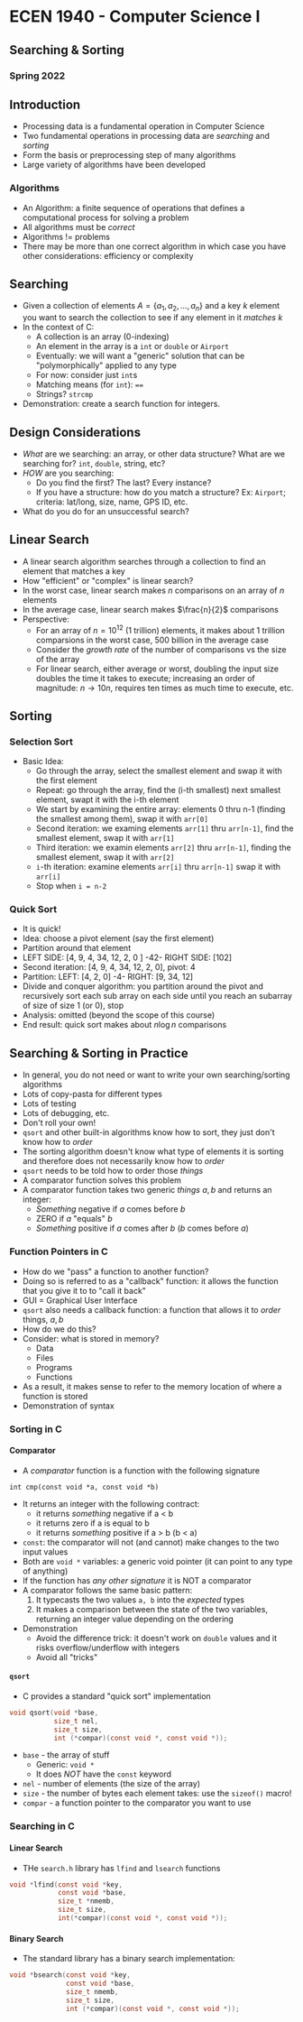 
# ECEN 1940 - Computer Science I
## Searching & Sorting
### Spring 2022

## Introduction

* Processing data is a fundamental operation in Computer Science
* Two fundamental operations in processing data are *searching* and *sorting*
* Form the basis or preprocessing step of many algorithms
* Large variety of algorithms have been developed

### Algorithms

* An Algorithm: a finite sequence of operations that defines a computational process for solving a problem
* All algorithms must be *correct*
* Algorithms != problems
* There may be more than one correct algorithm in which case you have other considerations: efficiency or complexity

## Searching

* Given a collection of elements $A = \{a_1, a_2, \ldots, a_n\}$ and a key $k$ element you want to search the collection to see if any element in it *matches* $k$
* In the context of C:
  * A collection is an array (0-indexing)
  * An element in the array is a `int` or `double` or `Airport`
  * Eventually: we will want a "generic" solution that can be "polymorphically" applied to any type
  * For now: consider just `int`s
  * Matching means (for `int`): `==`
  * Strings?  `strcmp`
* Demonstration: create a search function for integers.

## Design Considerations

* *What* are we searching: an array, or other data structure?  What are we searching for?  `int`, `double`, string, etc?  
* *HOW* are you searching:
  * Do you find the first?  The last?  Every instance?
  * If you have a structure: how do you match a structure?  Ex: `Airport`; criteria: lat/long, size, name, GPS ID, etc.
* What do you do for an unsuccessful search?

## Linear Search

* A linear search algorithm searches through a collection to find an element that matches a key
* How "efficient" or "complex" is linear search?
* In the worst case, linear search makes $n$ comparisons on an array of $n$ elements
* In the average case, linear search makes $\frac{n}{2}$ comparisons
* Perspective:
  * For an array of $n = 10^{12}$ (1 trillion) elements, it makes about 1 trillion comparsions in the worst case, 500 billion in the average case
  * Consider the *growth rate* of the number of comparisons vs the size of the array
  * For linear search, either average or worst, doubling the input size doubles the time it takes to execute; increasing an order of magnitude: $n \rightarrow 10n$, requires ten times as much time to execute, etc.

## Sorting

### Selection Sort

* Basic Idea:
  * Go through the array, select the smallest element and swap it with the first element
  * Repeat: go through the array, find the (i-th smallest) next smallest element, swapt it with the i-th element
  * We start by examining the entire array: elements 0 thru n-1 (finding the smallest among them), swap it with `arr[0]`
  * Second iteration: we examing elements `arr[1]` thru `arr[n-1]`, find the smallest element, swap it with `arr[1]`
  * Third iteration: we examin elements `arr[2]` thru `arr[n-1]`, finding the smallest element, swap it with `arr[2]`
  * `i`-th iteration: examine elements `arr[i]` thru `arr[n-1]` swap it with `arr[i]`
  * Stop when `i = n-2`

### Quick Sort

* It is quick!
* Idea: choose a pivot element (say the first element)
* Partition around that element
* LEFT SIDE: [4, 9, 4, 34, 12, 2, 0 ] -42- RIGHT SIDE: [102]
* Second iteration: [4, 9, 4, 34, 12, 2, 0], pivot: 4
* Partition: LEFT: [4, 2, 0] -4- RIGHT: [9, 34, 12]
* Divide and conquer algorithm: you partition around the pivot and recursively sort each sub array on each side until you reach an subarray of size of size 1 (or 0), stop
* Analysis: omitted (beyond the scope of this course)
* End result: quick sort makes about $n\log{n}$ comparisons

## Searching & Sorting in Practice

* In general, you do not need or want to write your own searching/sorting algorithms
* Lots of copy-pasta for different types
* Lots of testing
* Lots of debugging, etc.
* Don't roll your own!
* `qsort` and other built-in algorithms know how to sort, they just don't know how to *order*
* The sorting algorithm doesn't know what type of elements it is sorting and therefore does not necessarily know how to *order*
* `qsort` needs to be told how to order those *things*
* A comparator function solves this problem
* A comparator function takes two generic *things* $a, b$ and returns an integer:
  * *Something* negative if $a$ comes before $b$
  * ZERO if $a$ "equals" $b$
  * *Something* positive if $a$ comes after $b$ ($b$ comes before $a$)

### Function Pointers in C

* How do we "pass" a function to another function?
* Doing so is referred to as a "callback" function: it allows the function that you give it to to "call it back"
* GUI = Graphical User Interface
* `qsort` also needs a callback function: a function that allows it to *order* things, $a, b$
* How do we do this?
* Consider: what is stored in memory?
  * Data
  * Files
  * Programs
  * Functions
* As a result, it makes sense to refer to the memory location of where a function is stored
* Demonstration of syntax


### Sorting in C

#### Comparator

* A *comparator* function is a function with the following signature

`int cmp(const void *a, const void *b)`

* It returns an integer with the following contract:
  * it returns *something* negative if a < b
  * it returns zero if a is equal to b
  * it returns *something* positive if a > b (b < a)
* `const`: the comparator will not (and cannot) make changes to the two input values
* Both are `void *` variables: a generic void pointer (it can point to any type of anything)
* If the function has *any other signature* it is NOT a comparator
* A comparator follows the same basic pattern:
  1. It typecasts the two values `a, b` into the *expected* types
  2. It makes a comparison between the state of the two variables, returning an integer value depending on the ordering
* Demonstration
  * Avoid the difference trick: it doesn't work on `double` values and it risks overflow/underflow with integers
  * Avoid all "tricks"

#### `qsort`

* C provides a standard "quick sort" implementation

```c
void qsort(void *base,
           size_t nel,
           size_t size,
           int (*compar)(const void *, const void *));
```

* `base` - the array of stuff
  * Generic: `void *`
  * It does *NOT* have the `const` keyword
* `nel` - number of elements (the size of the array)
* `size` - the number of bytes each element takes: use the `sizeof()` macro!
* `compar` - a function pointer to the comparator you want to use

### Searching in C

#### Linear Search

* THe `search.h` library has `lfind` and `lsearch` functions

```c
void *lfind(const void *key,
            const void *base,
            size_t *nmemb,
            size_t size,
            int(*compar)(const void *, const void *));
```

#### Binary Search

* The standard library has a binary search implementation:

```c
void *bsearch(const void *key,
              const void *base,
              size_t nmemb,
              size_t size,
              int (*compar)(const void *, const void *));
```                    




```text











```
